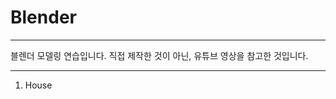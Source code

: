 # Blender

----------------

블렌더 모델링 연습입니다.
직접 제작한 것이 아닌, 유튜브 영상을 참고한 것입니다.

----------------
1. House
